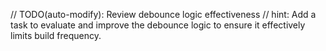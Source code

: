 // TODO(auto-modify): Review debounce logic effectiveness
// hint: Add a task to evaluate and improve the debounce logic to ensure it effectively limits build frequency.
